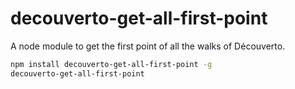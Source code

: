 # decouverto-get-all-first-point
A node module to get the first point of all the walks of Découverto. 

```bash
npm install decouverto-get-all-first-point -g
decouverto-get-all-first-point
```
